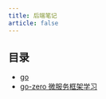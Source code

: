 ```yaml
---
title: 后端笔记
article: false
---
```


## 目录

-   [go](/views/go)
-   [go-zero 微服务框架学习](/views/go-zero)
